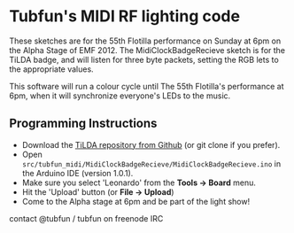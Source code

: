 Tubfun's MIDI RF lighting code
=============================

These sketches are for the 55th Flotilla performance on Sunday at 6pm on the Alpha Stage of EMF 2012.
The MidiClockBadgeRecieve sketch is for the TiLDA badge, and will listen for three byte packets, setting the RGB lets to the appropriate values.

This software will run a colour cycle until The 55th Flotilla's performance at 6pm, when it will synchronize everyone's LEDs to the music.

Programming Instructions
------------------------
* Download the [TiLDA repository from Github](https://github.com/emfcamp/TiLDA/zipball/master) (or git clone if you prefer).
* Open `src/tubfun_midi/MidiClockBadgeRecieve/MidiClockBadgeRecieve.ino` in the Arduino IDE (version 1.0.1).
* Make sure you select 'Leonardo' from the **Tools -> Board** menu.
* Hit the 'Upload' button (or **File -> Upload**)
* Come to the Alpha stage at 6pm and be part of the light show!

contact @tubfun / tubfun on freenode IRC
